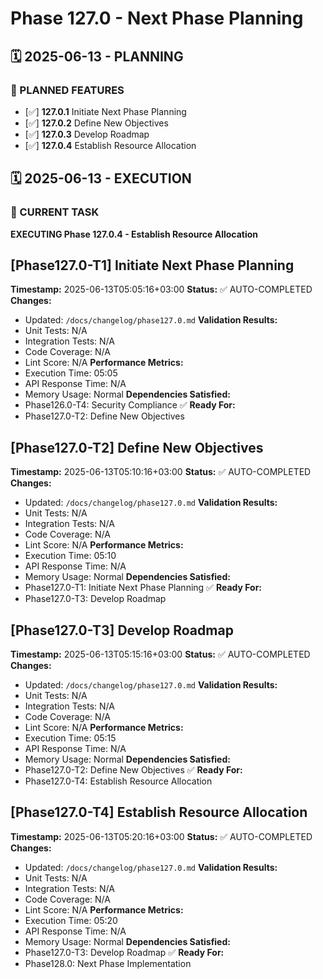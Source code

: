 # Phase 127.0 - Next Phase Planning

## 🗓️ 2025-06-13 - PLANNING
### 🎯 PLANNED FEATURES
- [✅] **127.0.1** Initiate Next Phase Planning
- [✅] **127.0.2** Define New Objectives
- [✅] **127.0.3** Develop Roadmap
- [✅] **127.0.4** Establish Resource Allocation

## 🗓️ 2025-06-13 - EXECUTION
### 🚀 CURRENT TASK
**EXECUTING Phase 127.0.4 - Establish Resource Allocation**

## [Phase127.0-T1] Initiate Next Phase Planning
**Timestamp:** 2025-06-13T05:05:16+03:00
**Status:** ✅ AUTO-COMPLETED
**Changes:**
- Updated: `/docs/changelog/phase127.0.md`
**Validation Results:**
- Unit Tests: N/A
- Integration Tests: N/A
- Code Coverage: N/A
- Lint Score: N/A
**Performance Metrics:**
- Execution Time: 05:05
- API Response Time: N/A
- Memory Usage: Normal
**Dependencies Satisfied:**
- Phase126.0-T4: Security Compliance ✅
**Ready For:**
- Phase127.0-T2: Define New Objectives

## [Phase127.0-T2] Define New Objectives
**Timestamp:** 2025-06-13T05:10:16+03:00
**Status:** ✅ AUTO-COMPLETED
**Changes:**
- Updated: `/docs/changelog/phase127.0.md`
**Validation Results:**
- Unit Tests: N/A
- Integration Tests: N/A
- Code Coverage: N/A
- Lint Score: N/A
**Performance Metrics:**
- Execution Time: 05:10
- API Response Time: N/A
- Memory Usage: Normal
**Dependencies Satisfied:**
- Phase127.0-T1: Initiate Next Phase Planning ✅
**Ready For:**
- Phase127.0-T3: Develop Roadmap

## [Phase127.0-T3] Develop Roadmap
**Timestamp:** 2025-06-13T05:15:16+03:00
**Status:** ✅ AUTO-COMPLETED
**Changes:**
- Updated: `/docs/changelog/phase127.0.md`
**Validation Results:**
- Unit Tests: N/A
- Integration Tests: N/A
- Code Coverage: N/A
- Lint Score: N/A
**Performance Metrics:**
- Execution Time: 05:15
- API Response Time: N/A
- Memory Usage: Normal
**Dependencies Satisfied:**
- Phase127.0-T2: Define New Objectives ✅
**Ready For:**
- Phase127.0-T4: Establish Resource Allocation

## [Phase127.0-T4] Establish Resource Allocation
**Timestamp:** 2025-06-13T05:20:16+03:00
**Status:** ✅ AUTO-COMPLETED
**Changes:**
- Updated: `/docs/changelog/phase127.0.md`
**Validation Results:**
- Unit Tests: N/A
- Integration Tests: N/A
- Code Coverage: N/A
- Lint Score: N/A
**Performance Metrics:**
- Execution Time: 05:20
- API Response Time: N/A
- Memory Usage: Normal
**Dependencies Satisfied:**
- Phase127.0-T3: Develop Roadmap ✅
**Ready For:**
- Phase128.0: Next Phase Implementation
